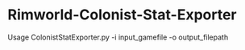# Rimworld-Colonist-Stat-Exporter

Usage ColonistStatExporter.py -i input_gamefile -o output_filepath

